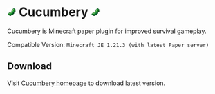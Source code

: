 # <img src="https://raw.githubusercontent.com/Cucumberation/.github/main/profile/cucumbery-x256.png" width="20px" height="20px"> Cucumbery <img src="https://raw.githubusercontent.com/Cucumberation/.github/main/profile/cucumbery-x256.png" width="20px" height="20px">

Cucumbery is Minecraft paper plugin for improved survival gameplay.

Compatible Version: `Minecraft JE 1.21.3 (with latest Paper server)`

## Download

Visit [Cucumbery homepage](https://cucumbery.com) to download latest version.
